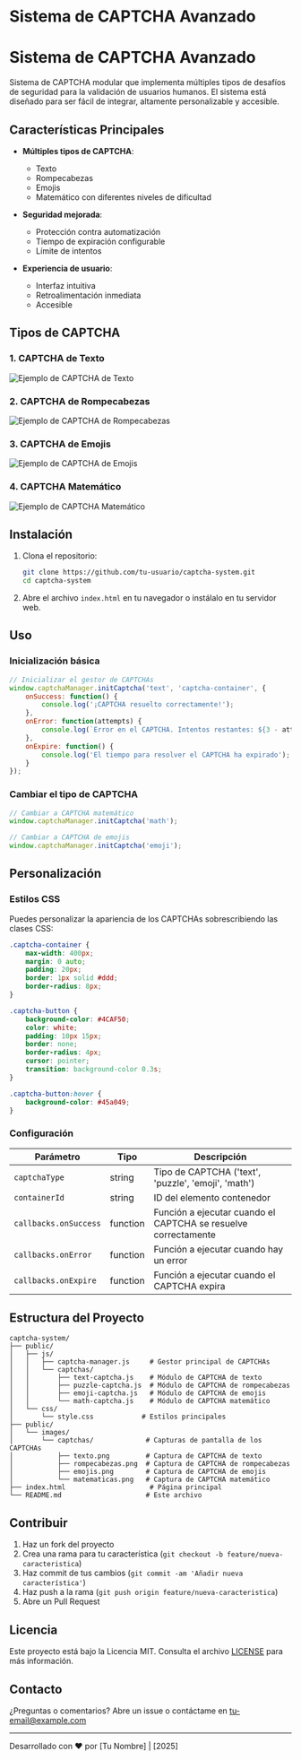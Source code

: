 # Sistema de CAPTCHA Avanzado

# Sistema de CAPTCHA Avanzado

Sistema de CAPTCHA modular que implementa múltiples tipos de desafíos de seguridad para la validación de usuarios humanos. El sistema está diseñado para ser fácil de integrar, altamente personalizable y accesible.

## Características Principales

- **Múltiples tipos de CAPTCHA**:
  - Texto
  - Rompecabezas
  - Emojis
  - Matemático con diferentes niveles de dificultad

- **Seguridad mejorada**:
  - Protección contra automatización
  - Tiempo de expiración configurable
  - Límite de intentos

- **Experiencia de usuario**:
  - Interfaz intuitiva
  - Retroalimentación inmediata
  - Accesible

## Tipos de CAPTCHA

### 1. CAPTCHA de Texto
![Ejemplo de CAPTCHA de Texto](./public/images/captchas/texto.png)

### 2. CAPTCHA de Rompecabezas
![Ejemplo de CAPTCHA de Rompecabezas](./public/images/captchas/rompecabezas.png)

### 3. CAPTCHA de Emojis
![Ejemplo de CAPTCHA de Emojis](./public/images/captchas/emojis.png)

### 4. CAPTCHA Matemático
![Ejemplo de CAPTCHA Matemático](./public/images/captchas/matematicas.png)

## Instalación

1. Clona el repositorio:
   ```bash
   git clone https://github.com/tu-usuario/captcha-system.git
   cd captcha-system
   ```

2. Abre el archivo `index.html` en tu navegador o instálalo en tu servidor web.

## Uso

### Inicialización básica

```javascript
// Inicializar el gestor de CAPTCHAs
window.captchaManager.initCaptcha('text', 'captcha-container', {
    onSuccess: function() {
        console.log('¡CAPTCHA resuelto correctamente!');
    },
    onError: function(attempts) {
        console.log(`Error en el CAPTCHA. Intentos restantes: ${3 - attempts}`);
    },
    onExpire: function() {
        console.log('El tiempo para resolver el CAPTCHA ha expirado');
    }
});
```

### Cambiar el tipo de CAPTCHA

```javascript
// Cambiar a CAPTCHA matemático
window.captchaManager.initCaptcha('math');

// Cambiar a CAPTCHA de emojis
window.captchaManager.initCaptcha('emoji');
```

## Personalización

### Estilos CSS
Puedes personalizar la apariencia de los CAPTCHAs sobrescribiendo las clases CSS:

```css
.captcha-container {
    max-width: 400px;
    margin: 0 auto;
    padding: 20px;
    border: 1px solid #ddd;
    border-radius: 8px;
}

.captcha-button {
    background-color: #4CAF50;
    color: white;
    padding: 10px 15px;
    border: none;
    border-radius: 4px;
    cursor: pointer;
    transition: background-color 0.3s;
}

.captcha-button:hover {
    background-color: #45a049;
}
```

### Configuración

| Parámetro | Tipo | Descripción |
|-----------|------|-------------|
| `captchaType` | string | Tipo de CAPTCHA ('text', 'puzzle', 'emoji', 'math') |
| `containerId` | string | ID del elemento contenedor |
| `callbacks.onSuccess` | function | Función a ejecutar cuando el CAPTCHA se resuelve correctamente |
| `callbacks.onError` | function | Función a ejecutar cuando hay un error |
| `callbacks.onExpire` | function | Función a ejecutar cuando el CAPTCHA expira |

## Estructura del Proyecto

```
captcha-system/
├── public/
│   ├── js/
│   │   ├── captcha-manager.js     # Gestor principal de CAPTCHAs
│   │   └── captchas/
│   │       ├── text-captcha.js    # Módulo de CAPTCHA de texto
│   │       ├── puzzle-captcha.js  # Módulo de CAPTCHA de rompecabezas
│   │       ├── emoji-captcha.js   # Módulo de CAPTCHA de emojis
│   │       └── math-captcha.js    # Módulo de CAPTCHA matemático
│   └── css/
│       └── style.css            # Estilos principales
├── public/
│   └── images/
│       └── captchas/             # Capturas de pantalla de los CAPTCHAs
│           ├── texto.png         # Captura de CAPTCHA de texto
│           ├── rompecabezas.png  # Captura de CAPTCHA de rompecabezas
│           ├── emojis.png        # Captura de CAPTCHA de emojis
│           └── matematicas.png   # Captura de CAPTCHA matemático
├── index.html                     # Página principal
└── README.md                     # Este archivo
```

## Contribuir

1. Haz un fork del proyecto
2. Crea una rama para tu característica (`git checkout -b feature/nueva-caracteristica`)
3. Haz commit de tus cambios (`git commit -am 'Añadir nueva característica'`)
4. Haz push a la rama (`git push origin feature/nueva-caracteristica`)
5. Abre un Pull Request

## Licencia

Este proyecto está bajo la Licencia MIT. Consulta el archivo [LICENSE](LICENSE) para más información.

## Contacto

¿Preguntas o comentarios? Abre un issue o contáctame en [tu-email@example.com](mailto:tu-email@example.com)

---

Desarrollado con ❤️ por [Tu Nombre] | [2025]
